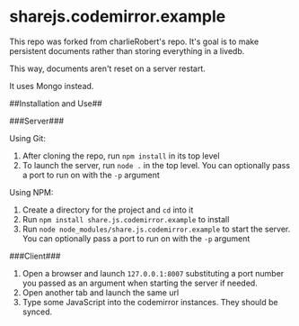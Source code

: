 sharejs.codemirror.example
==========================

This repo was forked from charlieRobert's repo. It's goal is to make persistent documents rather than storing everything in a livedb.

This way, documents aren't reset on a server restart.

It uses Mongo instead.

##Installation and Use##

###Server###

Using Git:

1. After cloning the repo, run `npm install` in its top level
2. To launch the server, run `node .` in the top level. You can optionally pass a port to run on with the `-p` argument

Using NPM:

1. Create a directory for the project and `cd` into it
2. Run `npm install share.js.codemirror.example` to install
3. Run `node node_modules/share.js.codemirror.example` to start the server. You can optionally pass a port to run on with the `-p` argument

###Client###

1. Open a browser and launch `127.0.0.1:8007` substituting a port number you passed as an argument when starting the server if needed.
2. Open another tab and launch the same url
3. Type some JavaScript into the codemirror instances. They should be synced.